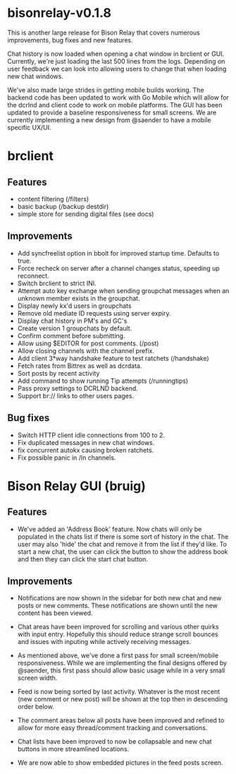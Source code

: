 # bisonrelay-v0.1.8

This is another large release for Bison Relay that covers numerous improvements,
bug fixes and new features.  

Chat history is now loaded when opening a chat window in brclient or GUI.
Currently, we're just loading the last 500 lines from the logs.  Depending on
user feedback we can look into allowing users to change that when loading new
chat windows.

We've also made large strides in getting mobile builds working.  The backend
code has been updated to work with Go Mobile which will allow for the dcrlnd and
client code to work on mobile platforms.  The GUI has been updated to provide a baseline responsiveness for small screens.  We are currently implementing a new
design from @saender to have a mobile specific UX/UI.


# brclient

## Features
 * content filtering (/filters)
 * basic backup (/backup destdir)
 * simple store for sending digital files (see docs)

## Improvements
 * Add syncfreelist option in bbolt for improved startup time.  Defaults to true.
 * Force recheck on server after a channel changes status, speeding up reconnect.
 * Switch brclient to strict INI.
 * Attempt auto key exchange when sending groupchat messages when an unknown member exists
   in the groupchat.
 * Display newly kx'd users in groupchats
 * Remove old mediate ID requests using server expiry.
 * Display chat history in PM's and GC's
 * Create version 1 groupchats by default.
 * Confirm comment before submitting.
 * Allow using $EDITOR for post comments. (/post)
 * Allow closing channels with the channel prefix.
 * Add client 3*way handshake feature to test ratchets (/handshake)
 * Fetch rates from Bittrex as well as dcrdata.
 * Sort posts by recent activity
 * Add command to show running Tip attempts (/runningtips)
 * Pass proxy settings to DCRLND backend.
 * Support br:// links to other users pages.

## Bug fixes
 * Switch HTTP client idle connections from 100 to 2.
 * Fix duplicated messages in new chat windows.
 * fix concurrent autokx causing broken ratchets.
 * Fix possible panic in /ln channels.


# Bison Relay GUI (bruig)

## Features

* We've added an 'Address Book' feature.  Now chats will only be populated in
the chats list if there is some sort of history in the chat.  The user may 
also 'hide' the chat and remove it from the list if they'd like.  To start a
new chat, the user can click the button to show the address book and then 
they can click the start chat button.

## Improvements

* Notifications are now shown in the sidebar for both new chat and new posts
  or new comments.  These notifications are shown until the new content has
  been viewed.  

* Chat areas have been improved for scrolling and various other quirks with
  input entry.  Hopefully this should reduce strange scroll bounces and issues
  with inputing while actively receiving messages.

* As mentioned above, we've done a first pass for small screen/mobile
  responsiveness.  While we are implementing the final designs offered by 
  @saender, this first pass should allow basic usage while in a very small
  screen width.

* Feed is now being sorted by last activity.  Whatever is the most recent 
  (new comment or new post) will be shown at the top then in descending order
  below.

* The comment areas below all posts have been improved and refined to allow for
  more easy thread/comment tracking and conversations.  

* Chat lists have been improved to now be collapsable and new chat buttons
  in more streamlined locations.

* We are now able to show embedded pictures in the feed posts screen.  

